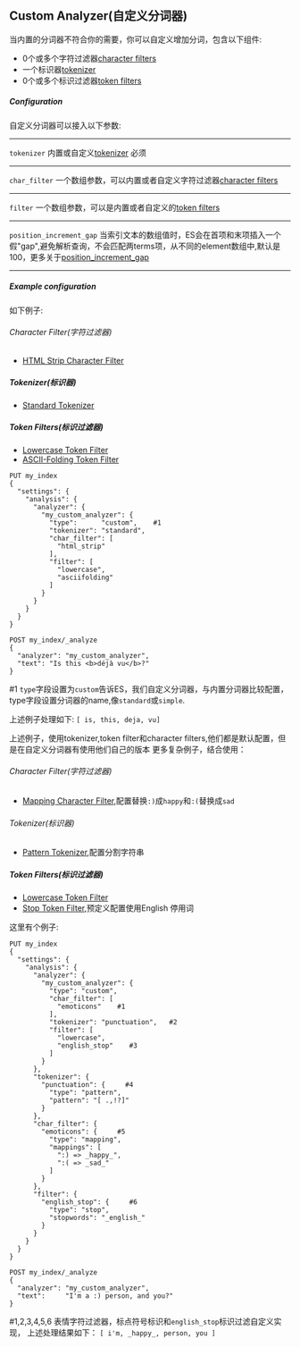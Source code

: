 ## Custom Analyzer(自定义分词器)
当内置的分词器不符合你的需要，你可以自定义增加分词，包含以下组件:
- 0个或多个字符过滤器[character filters](https://www.elastic.co/guide/en/elasticsearch/reference/current/analysis-charfilters.html)
- 一个标识器[tokenizer](https://www.elastic.co/guide/en/elasticsearch/reference/current/analysis-tokenizers.html)
- 0个或多个标识过滤器[token filters](https://www.elastic.co/guide/en/elasticsearch/reference/current/analysis-tokenfilters.html)

##### Configuration
自定义分词器可以接入以下参数:
***
```tokenizer```   内置或自定义[tokenizer](https://www.elastic.co/guide/en/elasticsearch/reference/current/analysis-tokenizers.html) 必须
***
```char_filter``` 一个数组参数，可以内置或者自定义字符过滤器[character filters](https://www.elastic.co/guide/en/elasticsearch/reference/current/analysis-charfilters.html)
***
```filter```    一个数组参数，可以是内置或者自定义的[token filters](https://www.elastic.co/guide/en/elasticsearch/reference/current/analysis-tokenfilters.html)
***
```position_increment_gap``` 当索引文本的数组值时，ES会在首项和末项插入一个假"gap",避免解析查询，不会匹配两terms项，从不同的element数组中,默认是100，更多关于[position_increment_gap](https://www.elastic.co/guide/en/elasticsearch/reference/current/position-increment-gap.html)
***
##### Example configuration
如下例子:
###### Character Filter(字符过滤器)
- [HTML Strip Character Filter](https://www.elastic.co/guide/en/elasticsearch/reference/current/analysis-htmlstrip-charfilter.html)

##### Tokenizer(标识器)
- [Standard Tokenizer](https://www.elastic.co/guide/en/elasticsearch/reference/current/analysis-standard-tokenizer.html)

##### Token Filters(标识过滤器)
- [Lowercase Token Filter](https://www.elastic.co/guide/en/elasticsearch/reference/current/analysis-lowercase-tokenfilter.html)
- [ASCII-Folding Token Filter](https://www.elastic.co/guide/en/elasticsearch/reference/current/analysis-asciifolding-tokenfilter.html)

```
PUT my_index
{
  "settings": {
    "analysis": {
      "analyzer": {
        "my_custom_analyzer": {
          "type":      "custom",    #1
          "tokenizer": "standard",
          "char_filter": [
            "html_strip"
          ],
          "filter": [
            "lowercase",
            "asciifolding"
          ]
        }
      }
    }
  }
}

POST my_index/_analyze
{
  "analyzer": "my_custom_analyzer",
  "text": "Is this <b>déjà vu</b>?"
}
```
\#1 ```type```字段设置为```custom```告诉ES，我们自定义分词器，与内置分词器比较配置，type字段设置分词器的name,像```standard```或```simple```.

上述例子处理如下:
```[ is, this, deja, vu]```

上述例子，使用tokenizer,token filter和character filters,他们都是默认配置，但是在自定义分词器有使用他们自己的版本
更多复杂例子，结合使用：

###### Character Filter(字符过滤器)
- [Mapping Character Filter](https://www.elastic.co/guide/en/elasticsearch/reference/current/analysis-mapping-charfilter.html),配置替换```:)```成```happy```和```:(```替换成```sad```

###### Tokenizer(标识器)
- [Pattern Tokenizer](https://www.elastic.co/guide/en/elasticsearch/reference/current/analysis-pattern-tokenizer.html),配置分割字符串

##### Token Filters(标识过滤器)
- [Lowercase Token Filter](https://www.elastic.co/guide/en/elasticsearch/reference/current/analysis-lowercase-tokenfilter.html)
- [Stop Token Filter](https://www.elastic.co/guide/en/elasticsearch/reference/current/analysis-stop-tokenfilter.html),预定义配置使用English 停用词

这里有个例子:
```
PUT my_index
{
  "settings": {
    "analysis": {
      "analyzer": {
        "my_custom_analyzer": {
          "type": "custom",
          "char_filter": [
            "emoticons"    #1
          ],
          "tokenizer": "punctuation",   #2
          "filter": [
            "lowercase",
            "english_stop"    #3
          ]
        }
      },
      "tokenizer": {
        "punctuation": {     #4
          "type": "pattern",
          "pattern": "[ .,!?]"
        }
      },
      "char_filter": {
        "emoticons": {     #5
          "type": "mapping",
          "mappings": [
            ":) => _happy_",
            ":( => _sad_"
          ]
        }
      },
      "filter": {
        "english_stop": {     #6
          "type": "stop",
          "stopwords": "_english_"
        }
      }
    }
  }
}

POST my_index/_analyze
{
  "analyzer": "my_custom_analyzer",
  "text":     "I'm a :) person, and you?"
}
```
\#1,2,3,4,5,6  表情字符过滤器，标点符号标识和```english_stop```标识过滤自定义实现，
上述处理结果如下：
```[ i'm, _happy_, person, you ]```